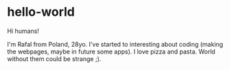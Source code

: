 # hello-world

Hi humans!

I'm Rafal from Poland, 28yo. I've started to interesting about coding (making the webpages, maybe in future some apps).
I love pizza and pasta. World without them could be strange ;).
